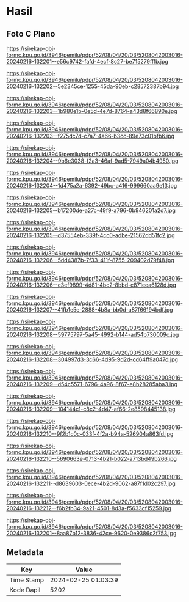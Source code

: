 # Hasil

## Foto C Plano

https://sirekap-obj-formc.kpu.go.id/3946/pemilu/pdpr/52/08/04/20/03/5208042003016-20240216-132201--e56c9742-fafd-4ecf-8c27-be715279fffb.jpg

https://sirekap-obj-formc.kpu.go.id/3946/pemilu/pdpr/52/08/04/20/03/5208042003016-20240216-132202--5e2345ce-1255-45da-90eb-c28572387b94.jpg

https://sirekap-obj-formc.kpu.go.id/3946/pemilu/pdpr/52/08/04/20/03/5208042003016-20240216-132203--1b980e1b-0e5d-4e7d-8764-a43d8f66890e.jpg

https://sirekap-obj-formc.kpu.go.id/3946/pemilu/pdpr/52/08/04/20/03/5208042003016-20240216-132203--f275dc7d-c7a7-4a66-b3cc-89e73c01bfb6.jpg

https://sirekap-obj-formc.kpu.go.id/3946/pemilu/pdpr/52/08/04/20/03/5208042003016-20240216-132204--9b6e3038-f2a3-46af-9ad5-7949a04b4950.jpg

https://sirekap-obj-formc.kpu.go.id/3946/pemilu/pdpr/52/08/04/20/03/5208042003016-20240216-132204--1d475a2a-6392-49bc-a416-999660aa9e13.jpg

https://sirekap-obj-formc.kpu.go.id/3946/pemilu/pdpr/52/08/04/20/03/5208042003016-20240216-132205--b17200de-a27c-49f9-a796-0b946201a2d7.jpg

https://sirekap-obj-formc.kpu.go.id/3946/pemilu/pdpr/52/08/04/20/03/5208042003016-20240216-132205--d37554eb-339f-4cc0-adbe-21562dd51fc2.jpg

https://sirekap-obj-formc.kpu.go.id/3946/pemilu/pdpr/52/08/04/20/03/5208042003016-20240216-132206--5dd4387b-7f33-411f-8755-209402d79f48.jpg

https://sirekap-obj-formc.kpu.go.id/3946/pemilu/pdpr/52/08/04/20/03/5208042003016-20240216-132206--c3ef9899-4d81-4bc2-8bbd-c871eea6128d.jpg

https://sirekap-obj-formc.kpu.go.id/3946/pemilu/pdpr/52/08/04/20/03/5208042003016-20240216-132207--41fb1e5e-2888-4b8a-bb0d-a87f66194bdf.jpg

https://sirekap-obj-formc.kpu.go.id/3946/pemilu/pdpr/52/08/04/20/03/5208042003016-20240216-132208--59775797-5a45-4992-b144-ad54b730009c.jpg

https://sirekap-obj-formc.kpu.go.id/3946/pemilu/pdpr/52/08/04/20/03/5208042003016-20240216-132208--304997d3-3c66-4d95-9d2d-cd64ff9a047d.jpg

https://sirekap-obj-formc.kpu.go.id/3946/pemilu/pdpr/52/08/04/20/03/5208042003016-20240216-132209--d54c5571-6796-4a96-8f67-e8b28285aba3.jpg

https://sirekap-obj-formc.kpu.go.id/3946/pemilu/pdpr/52/08/04/20/03/5208042003016-20240216-132209--104144c1-c8c2-4d47-af66-2e8598445138.jpg

https://sirekap-obj-formc.kpu.go.id/3946/pemilu/pdpr/52/08/04/20/03/5208042003016-20240216-132210--9f2b1c0c-033f-4f2a-b94a-526904a863fd.jpg

https://sirekap-obj-formc.kpu.go.id/3946/pemilu/pdpr/52/08/04/20/03/5208042003016-20240216-132210--5690663e-0713-4b21-b022-a713bd49b266.jpg

https://sirekap-obj-formc.kpu.go.id/3946/pemilu/pdpr/52/08/04/20/03/5208042003016-20240216-132211--d8639603-0ece-4b2d-9062-a87f1d02c297.jpg

https://sirekap-obj-formc.kpu.go.id/3946/pemilu/pdpr/52/08/04/20/03/5208042003016-20240216-132212--f6b2fb34-9a21-4501-8d3a-f5633cf15259.jpg

https://sirekap-obj-formc.kpu.go.id/3946/pemilu/pdpr/52/08/04/20/03/5208042003016-20240216-132201--8aa87b12-3836-42ce-9620-0e9386c2f753.jpg


## Metadata

| Key        | Value               |
| ---------- | ------------------- |
| Time Stamp | 2024-02-25 01:03:39 |
| Kode Dapil | 5202                |



